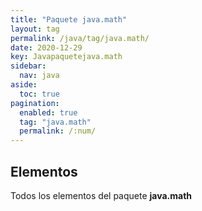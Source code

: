 ```yaml
---
title: "Paquete java.math"
layout: tag
permalink: /java/tag/java.math/
date: 2020-12-29
key: Javapaquetejava.math
sidebar: 
  nav: java
aside: 
  toc: true
pagination: 
  enabled: true
  tag: "java.math"
  permalink: /:num/
---
```


<h2>Elementos</h2>
Todos los elementos del paquete <strong>java.math</strong>
